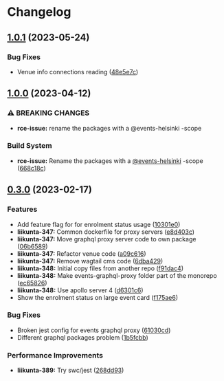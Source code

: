 # Changelog

## [1.0.1](https://github.com/City-of-Helsinki/events-helsinki-monorepo/compare/events-graphql-proxy-v1.0.0...events-graphql-proxy-v1.0.1) (2023-05-24)


### Bug Fixes

* Venue info connections reading ([48e5e7c](https://github.com/City-of-Helsinki/events-helsinki-monorepo/commit/48e5e7c6f37e22ee5026898310c75cb5806eeb45))

## [1.0.0](https://github.com/City-of-Helsinki/events-helsinki-monorepo/compare/events-graphql-proxy-v0.3.0...events-graphql-proxy-v1.0.0) (2023-04-12)


### ⚠ BREAKING CHANGES

* **rce-issue:** rename the packages with a @events-helsinki -scope

### Build System

* **rce-issue:** Rename the packages with a [@events-helsinki](https://github.com/events-helsinki) -scope ([668c18c](https://github.com/City-of-Helsinki/events-helsinki-monorepo/commit/668c18ce7cbc28591172c0d0ddb74ffa04681e23))

## [0.3.0](https://github.com/City-of-Helsinki/events-helsinki-monorepo/compare/events-graphql-proxy-v0.2.10...events-graphql-proxy-v0.3.0) (2023-02-17)


### Features

* Add feature flag for for enrolment status usage ([10301e0](https://github.com/City-of-Helsinki/events-helsinki-monorepo/commit/10301e022d3e08f796c5168d1396ddd744436de8))
* **liikunta-347:** Common dockerfile for proxy servers ([e8d403c](https://github.com/City-of-Helsinki/events-helsinki-monorepo/commit/e8d403c46d3b85d78ca053cd9f729248cfeda34a))
* **liikunta-347:** Move graphql proxy server code to own package ([06b6589](https://github.com/City-of-Helsinki/events-helsinki-monorepo/commit/06b6589788cad043323c0a564ffc01ae73afa50a))
* **liikunta-347:** Refactor venue code ([a09c616](https://github.com/City-of-Helsinki/events-helsinki-monorepo/commit/a09c616099711ebde6cd2d84a21cc5ee3e5f048b))
* **liikunta-347:** Remove wagtail cms code ([6dba429](https://github.com/City-of-Helsinki/events-helsinki-monorepo/commit/6dba429f3b7f30edc17c8ed45f4871d29bfeaf00))
* **liikunta-348:** Initial copy files from another repo ([f91dac4](https://github.com/City-of-Helsinki/events-helsinki-monorepo/commit/f91dac492c0756f2074d6d6f68c26381bc0093be))
* **liikunta-348:** Make events-graphql-proxy folder part of the monorepo ([ec65826](https://github.com/City-of-Helsinki/events-helsinki-monorepo/commit/ec658269345e05907dd5581d3da4599a9024bd0e))
* **liikunta-348:** Use apollo server 4 ([d6301c6](https://github.com/City-of-Helsinki/events-helsinki-monorepo/commit/d6301c6b2f1a29aa4eabc62f5e50d089f8d213a1))
* Show the enrolment status on large event card ([f175ae6](https://github.com/City-of-Helsinki/events-helsinki-monorepo/commit/f175ae6e66364405b2b36d0b771c28c28de4689a))


### Bug Fixes

* Broken jest config for events graphql proxy ([61030cd](https://github.com/City-of-Helsinki/events-helsinki-monorepo/commit/61030cde055f14bbfc725660421a14647a5f42cd))
* Different graphql packages problem ([1b5fcbb](https://github.com/City-of-Helsinki/events-helsinki-monorepo/commit/1b5fcbb992ee19f6dd6586f8a79ddf604b0621f7))


### Performance Improvements

* **liikunta-389:** Try swc/jest ([268dd93](https://github.com/City-of-Helsinki/events-helsinki-monorepo/commit/268dd93c6296d68be0fb8ccf866654a86b89758c))
